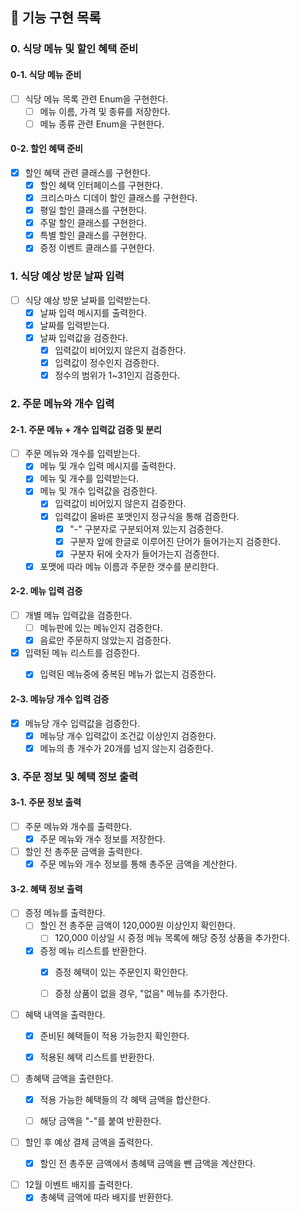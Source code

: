 ## 🚀 기능 구현 목록

### 0. 식당 메뉴 및 할인 혜택 준비

#### 0-1. 식당 메뉴 준비

- [ ] 식당 메뉴 목록 관련 Enum을 구현한다.
  - [ ] 메뉴 이름, 가격 및 종류를 저장한다.
  - [ ] 메뉴 종류 관련 Enum을 구현한다.

#### 0-2. 할인 혜택 준비

- [x] 할인 혜택 관련 클래스를 구현한다.
  - [x] 할인 혜택 인터페이스를 구현한다.
  - [x] 크리스마스 디데이 할인 클래스를 구현한다.
  - [x] 평일 할인 클래스를 구현한다.
  - [x] 주말 할인 클래스를 구현한다.
  - [x] 특별 할인 클래스를 구현한다.
  - [x] 증정 이벤트 클래스를 구현한다.

### 1. 식당 예상 방문 날짜 입력

- [ ] 식당 예상 방문 날짜를 입력받는다.
  - [x] 날짜 입력 메시지를 출력한다.
  - [x] 날짜를 입력받는다.
  - [x] 날짜 입력값을 검증한다.
    - [x] 입력값이 비어있지 않은지 검증한다.
    - [x] 입력값이 정수인지 검증한다.
    - [x] 정수의 범위가 1~31인지 검증한다.

### 2. 주문 메뉴와 개수 입력

#### 2-1. 주문 메뉴 + 개수 입력값 검증 및 분리 

- [ ] 주문 메뉴와 개수를 입력받는다.
  - [x] 메뉴 및 개수 입력 메시지를 출력한다.
  - [x] 메뉴 및 개수를 입력받는다.
  - [x] 메뉴 및 개수 입력값을 검증한다.
    - [x] 입력값이 비어있지 않은지 검증한다.
    - [x] 입력값이 올바른 포맷인지 정규식을 통해 검증한다.
      - [x] "-" 구분자로 구분되어져 있는지 검증한다.
      - [x] 구분자 앞에 한글로 이루어진 단어가 들어가는지 검증한다.
      - [x] 구분자 뒤에 숫자가 들어가는지 검증한다.
  - [x] 포맷에 따라 메뉴 이름과 주문한 갯수를 분리한다.

#### 2-2. 메뉴 입력 검증

- [ ] 개별 메뉴 입력값을 검증한다.
  - [ ] 메뉴판에 있는 메뉴인지 검증한다.
  - [x] 음료만 주문하지 않았는지 검증한다.
- [x] 입력된 메뉴 리스트를 검증한다.
  - [x] 입력된 메뉴중에 중복된 메뉴가 없는지 검증한다.
  

#### 2-3. 메뉴당 개수 입력 검증

- [x] 메뉴당 개수 입력값을 검증한다.
  - [x] 메뉴당 개수 입력값이 조건값 이상인지 검증한다.
  - [x] 메뉴의 총 개수가 20개를 넘지 않는지 검증한다.

### 3. 주문 정보 및 혜택 정보 출력

#### 3-1. 주문 정보 출력

- [ ] 주문 메뉴와 개수를 출력한다.
  - [x] 주문 메뉴와 개수 정보를 저장한다.
- [ ] 할인 전 총주문 금액을 출력한다.
  - [x] 주문 메뉴와 개수 정보를 통해 총주문 금액을 계산한다.

#### 3-2. 혜택 정보 출력

- [ ] 증정 메뉴를 출력한다.
  - [ ] 할인 전 총주문 금액이 120,000원 이상인지 확인한다.
    - [ ] 120,000 이상일 시 증정 메뉴 목록에 해당 증정 상품을 추가한다.
  - [x] 증정 메뉴 리스트를 반환한다. 
    - [x] 증정 혜택이 있는 주문인지 확인한다.
    - [ ] 증정 상품이 없을 경우, "없음" 메뉴를 추가한다.


- [ ] 혜택 내역을 출력한다.
  - [x] 준비된 혜택들이 적용 가능한지 확인한다.
  - [x] 적용된 혜택 리스트를 반환한다.


- [ ] 총혜택 금액을 출련한다.
  - [x] 적용 가능한 혜택들의 각 혜택 금액을 합산한다.
  - [ ] 해당 금액을 "-"를 붙여 반환한다.


- [ ] 할인 후 예상 결제 금액을 출력한다.
  - [x] 할인 전 총주문 금액에서 총혜택 금액을 뺀 금액을 계산한다.


- [ ] 12월 이벤트 배지를 출력한다.
  - [x] 총혜택 금액에 따라 배지를 반환한다.
